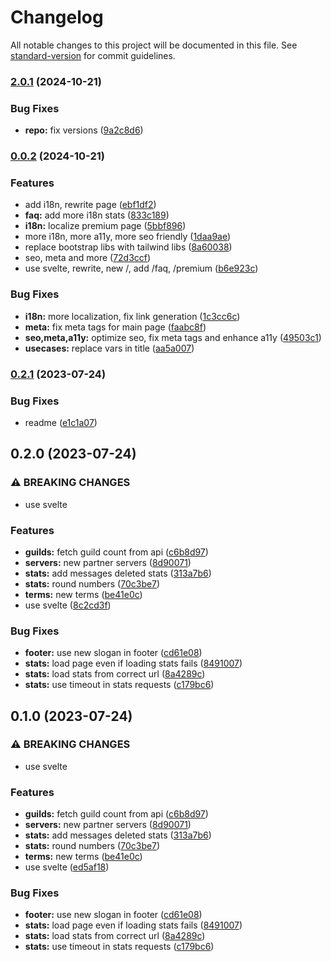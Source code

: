# Changelog

All notable changes to this project will be documented in this file. See [standard-version](https://github.com/conventional-changelog/standard-version) for commit guidelines.

### [2.0.1](https://github.com/EazyAutodelete/web/compare/v0.0.2...v2.0.1) (2024-10-21)


### Bug Fixes

* **repo:** fix versions ([9a2c8d6](https://github.com/EazyAutodelete/web/commit/9a2c8d67cd946838a3083910b6f80e7947d3f62e))

### [0.0.2](https://github.com/EazyAutodelete/web/compare/v0.2.1...v0.0.2) (2024-10-21)


### Features

* add i18n, rewrite page ([ebf1df2](https://github.com/EazyAutodelete/web/commit/ebf1df2e5b964cdaea1e1768c0bd2adb17ed992c))
* **faq:** add more i18n stats ([833c189](https://github.com/EazyAutodelete/web/commit/833c18938030937b09395fb55ae948d24683b2a8))
* **i18n:** localize premium page ([5bbf896](https://github.com/EazyAutodelete/web/commit/5bbf896f6a1f6b548230c170cd2be88196d96100))
* more i18n, more a11y, more seo friendly ([1daa9ae](https://github.com/EazyAutodelete/web/commit/1daa9ae94dc3a3198f971a0f0c5f1da1a919ee8d))
* replace bootstrap libs with tailwind libs ([8a60038](https://github.com/EazyAutodelete/web/commit/8a60038a90c3e108bb11f9093f0a9de67aa07932))
* seo, meta and more ([72d3ccf](https://github.com/EazyAutodelete/web/commit/72d3ccf3bf58130299fe5234e80349216f3ba59e))
* use svelte, rewrite, new /, add /faq, /premium ([b6e923c](https://github.com/EazyAutodelete/web/commit/b6e923cc71b69661643daf13ac247e14bd4af9a8))


### Bug Fixes

* **i18n:** more localization, fix link generation ([1c3cc6c](https://github.com/EazyAutodelete/web/commit/1c3cc6c90284f9004ce6ce06bf9da3319f4202ac))
* **meta:** fix meta tags for main page ([faabc8f](https://github.com/EazyAutodelete/web/commit/faabc8f9e5d3e26d854b26777b09884e65827886))
* **seo,meta,a11y:** optimize seo, fix meta tags and enhance a11y ([49503c1](https://github.com/EazyAutodelete/web/commit/49503c1fbd03300664d753b626c76cbb719fe7d9))
* **usecases:** replace vars in title ([aa5a007](https://github.com/EazyAutodelete/web/commit/aa5a007d41defdd442bf1ac6c9e2cfadc831c8c6))

### [0.2.1](https://github.com/EazyAutodelete/web/compare/v0.2.0...v0.2.1) (2023-07-24)

### Bug Fixes

- readme ([e1c1a07](https://github.com/EazyAutodelete/web/commit/e1c1a07bbff819a313be2ea7cfe748fc7227df85))

## 0.2.0 (2023-07-24)

### ⚠ BREAKING CHANGES

- use svelte

### Features

- **guilds:** fetch guild count from api ([c6b8d97](https://github.com/EazyAutodelete/web/commit/c6b8d972a09eb7ffe00deb197afd3b1352f395e6))
- **servers:** new partner servers ([8d90071](https://github.com/EazyAutodelete/web/commit/8d900717580f669109383d0c635d8c3aef24fa90))
- **stats:** add messages deleted stats ([313a7b6](https://github.com/EazyAutodelete/web/commit/313a7b6e3cfb81de0f4c31e9c9e71064cf5766ea))
- **stats:** round numbers ([70c3be7](https://github.com/EazyAutodelete/web/commit/70c3be708e1fd6c3c0c187ea540b64d674e80184))
- **terms:** new terms ([be41e0c](https://github.com/EazyAutodelete/web/commit/be41e0c6856f40fbe8a96ca094a542d97337cc51))
- use svelte ([8c2cd3f](https://github.com/EazyAutodelete/web/commit/8c2cd3f2beb192375cc04d6f1bfb378a75683477))

### Bug Fixes

- **footer:** use new slogan in footer ([cd61e08](https://github.com/EazyAutodelete/web/commit/cd61e08501d1f3fbd79697aba33fea0f6769425a))
- **stats:** load page even if loading stats fails ([8491007](https://github.com/EazyAutodelete/web/commit/8491007fbba73a5408836393dff1a2a647fa2907))
- **stats:** load stats from correct url ([8a4289c](https://github.com/EazyAutodelete/web/commit/8a4289ceffc69ec032ae7e4e3a85b1785890f797))
- **stats:** use timeout in stats requests ([c179bc6](https://github.com/EazyAutodelete/web/commit/c179bc6791db1934454b0a047b49ade20ac2859c))

## 0.1.0 (2023-07-24)

### ⚠ BREAKING CHANGES

- use svelte

### Features

- **guilds:** fetch guild count from api ([c6b8d97](https://github.com/EazyAutodelete/web/commit/c6b8d972a09eb7ffe00deb197afd3b1352f395e6))
- **servers:** new partner servers ([8d90071](https://github.com/EazyAutodelete/web/commit/8d900717580f669109383d0c635d8c3aef24fa90))
- **stats:** add messages deleted stats ([313a7b6](https://github.com/EazyAutodelete/web/commit/313a7b6e3cfb81de0f4c31e9c9e71064cf5766ea))
- **stats:** round numbers ([70c3be7](https://github.com/EazyAutodelete/web/commit/70c3be708e1fd6c3c0c187ea540b64d674e80184))
- **terms:** new terms ([be41e0c](https://github.com/EazyAutodelete/web/commit/be41e0c6856f40fbe8a96ca094a542d97337cc51))
- use svelte ([ed5af18](https://github.com/EazyAutodelete/web/commit/ed5af18c68d7b58ceebe41a44d54a8fda7cb0605))

### Bug Fixes

- **footer:** use new slogan in footer ([cd61e08](https://github.com/EazyAutodelete/web/commit/cd61e08501d1f3fbd79697aba33fea0f6769425a))
- **stats:** load page even if loading stats fails ([8491007](https://github.com/EazyAutodelete/web/commit/8491007fbba73a5408836393dff1a2a647fa2907))
- **stats:** load stats from correct url ([8a4289c](https://github.com/EazyAutodelete/web/commit/8a4289ceffc69ec032ae7e4e3a85b1785890f797))
- **stats:** use timeout in stats requests ([c179bc6](https://github.com/EazyAutodelete/web/commit/c179bc6791db1934454b0a047b49ade20ac2859c))
